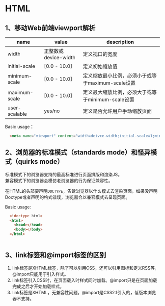 # HTML

## 1、移动Web前端viewport解析

| name | value | description |
| ---- | ---- | ---- |
| width | 正整数或device-width | 定义视口的宽度 |
| initial-scale | [0.0 - 10.0] | 定义初始缩放值 |
| minimum-scale | [0.0 - 10.0] | 定义缩放最小比例，必须小于或等于maximum-scale设置 |
| maximum-scale | [0.0 - 10.0] | 定义最大缩放比例，必须大于或等于minimum-scale设置 |
| user-scalable | yes/no | 定义是否允许用户手动缩放页面 |

Basic usage：
``` html
  <meta name="viewport" content="width=deivce-width;initial-scale=1;minimum-scale=1;maximum-scale=1;" />
```

## 2、浏览器的标准模式（standards mode）和怪异模式（quirks mode）
标准模式下的浏览器支持的最高标准进行页面排版和渲染JS。  
兼容模式下的浏览器会模仿老浏览器的行为保证兼容性。

在HTML的头部要声明`DOCTYPE`，告诉浏览器以什么模式去渲染页面。如果没声明Doctype或者声明的格式错误，浏览器会以兼容模式去呈现页面。

Basic usage:
``` html
  <!doctype html>
  <html>
    <head></head>
    <body></body>
  </html>
  
```

## 3、link标签和@import标签的区别
1. link标签是XHTML标签，除了可以引用CSS，还可以引用图标和定义RSS等，@import只能用于引入样式。
2. link标签引入CSS时，在页面载入时样式同时加载。@import只是在页面加载完成之后才开始加载样式。
3. link标签是XHTML，无兼容性问题。@import是CSS2.1引入的，低版本浏览器不支持。